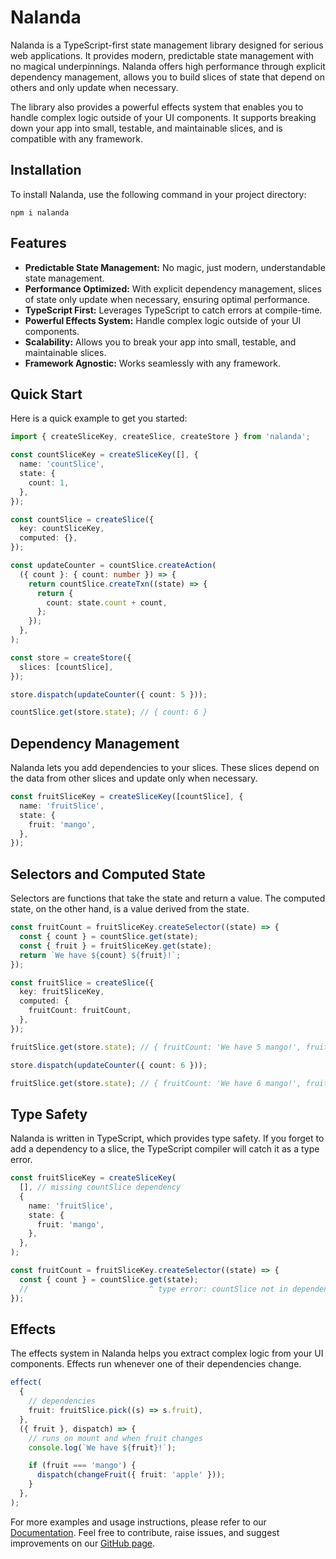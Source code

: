 # Nalanda

Nalanda is a TypeScript-first state management library designed for serious web applications. It provides modern, predictable state management with no magical underpinnings. Nalanda offers high performance through explicit dependency management, allows you to build slices of state that depend on others and only update when necessary.

The library also provides a powerful effects system that enables you to handle complex logic outside of your UI components. It supports breaking down your app into small, testable, and maintainable slices, and is compatible with any framework.

## Installation

To install Nalanda, use the following command in your project directory:

```
npm i nalanda
```

## Features

- **Predictable State Management:** No magic, just modern, understandable state management.
- **Performance Optimized:** With explicit dependency management, slices of state only update when necessary, ensuring optimal performance.
- **TypeScript First:** Leverages TypeScript to catch errors at compile-time.
- **Powerful Effects System:** Handle complex logic outside of your UI components.
- **Scalability:** Allows you to break your app into small, testable, and maintainable slices.
- **Framework Agnostic:** Works seamlessly with any framework.

## Quick Start

Here is a quick example to get you started:

```ts
import { createSliceKey, createSlice, createStore } from 'nalanda';

const countSliceKey = createSliceKey([], {
  name: 'countSlice',
  state: {
    count: 1,
  },
});

const countSlice = createSlice({
  key: countSliceKey,
  computed: {},
});

const updateCounter = countSlice.createAction(
  ({ count }: { count: number }) => {
    return countSlice.createTxn((state) => {
      return {
        count: state.count + count,
      };
    });
  },
);

const store = createStore({
  slices: [countSlice],
});

store.dispatch(updateCounter({ count: 5 }));

countSlice.get(store.state); // { count: 6 }
```

## Dependency Management

Nalanda lets you add dependencies to your slices. These slices depend on the data from other slices and update only when necessary.

```ts
const fruitSliceKey = createSliceKey([countSlice], {
  name: 'fruitSlice',
  state: {
    fruit: 'mango',
  },
});
```

## Selectors and Computed State

Selectors are functions that take the state and return a value. The computed state, on the other hand, is a value derived from the state.

```ts
const fruitCount = fruitSliceKey.createSelector((state) => {
  const { count } = countSlice.get(state);
  const { fruit } = fruitSliceKey.get(state);
  return `We have ${count} ${fruit}!`;
});

const fruitSlice = createSlice({
  key: fruitSliceKey,
  computed: {
    fruitCount: fruitCount,
  },
});

fruitSlice.get(store.state); // { fruitCount: 'We have 5 mango!', fruit: 'mango' }

store.dispatch(updateCounter({ count: 6 }));

fruitSlice.get(store.state); // { fruitCount: 'We have 6 mango!', fruit: 'mango' }
```

## Type Safety

Nalanda is written in TypeScript, which provides type safety. If you forget to add a dependency to a slice, the TypeScript compiler will catch it as a type error.

```ts
const fruitSliceKey = createSliceKey(
  [], // missing countSlice dependency
  {
    name: 'fruitSlice',
    state: {
      fruit: 'mango',
    },
  },
);

const fruitCount = fruitSliceKey.createSelector((state) => {
  const { count } = countSlice.get(state);
  //                           ^ type error: countSlice not in dependency list
});
```

## Effects

The effects system in Nalanda helps you extract complex logic from your UI components. Effects run whenever one of their dependencies change.

```ts
effect(
  {
    // dependencies
    fruit: fruitSlice.pick((s) => s.fruit),
  },
  ({ fruit }, dispatch) => {
    // runs on mount and when fruit changes
    console.log(`We have ${fruit}!`);

    if (fruit === 'mango') {
      dispatch(changeFruit({ fruit: 'apple' }));
    }
  },
);
```

For more examples and usage instructions, please refer to our [Documentation](link-to-docs). Feel free to contribute, raise issues, and suggest improvements on our [GitHub page](link-to-github).
